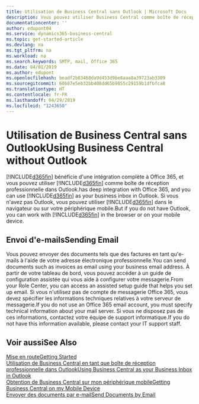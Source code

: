 ```yaml
---
title: Utilisation de Business Central sans Outlook | Microsoft Docs
description: Vous pouvez utiliser Business Central comme boîte de réception professionnelle dans Outlook, car il est intégré à Office 365. Cependant, vous pouvez également l'utiliser sans Outlook dans un navigateur ou sur votre périphérique mobile.
documentationcenter: ''
author: edupont04
ms.service: dynamics365-business-central
ms.topic: get-started-article
ms.devlang: na
ms.tgt_pltfrm: na
ms.workload: na
ms.search.keywords: SMTP, mail, Office 365
ms.date: 04/01/2019
ms.author: edupont
ms.openlocfilehash: beadf2b83468da9d453d9be8aaa8a39723ab3309
ms.sourcegitcommit: 60b87e5eb32bb408dd65b9855c29159b1dfbfca8
ms.translationtype: HT
ms.contentlocale: fr-FR
ms.lasthandoff: 04/29/2019
ms.locfileid: "1243650"
---
```

# <a name="using-business-central-without-outlook"></a><span data-ttu-id="fed58-103">Utilisation de Business Central sans Outlook</span><span class="sxs-lookup"><span data-stu-id="fed58-103">Using Business Central without Outlook</span></span>
[!INCLUDE[d365fin](includes/d365fin_md.md)] <span data-ttu-id="fed58-104">bénéficie d'une intégration complète à Office 365, et vous pouvez utiliser [!INCLUDE[d365fin](includes/d365fin_md.md)] comme boîte de réception professionnelle dans Outlook.</span><span class="sxs-lookup"><span data-stu-id="fed58-104">has deep integration with Office 365, and you can use [!INCLUDE[d365fin](includes/d365fin_md.md)] as your business inbox in Outlook.</span></span> <span data-ttu-id="fed58-105">Si vous n'avez pas Outlook, vous pouvez utiliser [!INCLUDE[d365fin](includes/d365fin_md.md)] dans le navigateur ou sur votre périphérique mobile.</span><span class="sxs-lookup"><span data-stu-id="fed58-105">But if you do not have Outlook, you can work with [!INCLUDE[d365fin](includes/d365fin_md.md)] in the browser or on your mobile device.</span></span>  

## <a name="sending-email"></a><span data-ttu-id="fed58-106">Envoi d'e-mails</span><span class="sxs-lookup"><span data-stu-id="fed58-106">Sending Email</span></span>
<span data-ttu-id="fed58-107">Vous pouvez envoyer des documents tels que des factures en tant qu'e-mails à l'aide de votre adresse électronique professionnelle.</span><span class="sxs-lookup"><span data-stu-id="fed58-107">You can send documents such as invoices as email using your business email address.</span></span> <span data-ttu-id="fed58-108">À partir de votre tableau de bord, vous pouvez accéder à un guide de configuration assistée qui vous aide à configurer votre messagerie.</span><span class="sxs-lookup"><span data-stu-id="fed58-108">From your Role Center, you can access an assisted setup guide that helps you set up email.</span></span> <span data-ttu-id="fed58-109">Si vous n'utilisez pas de compte de messagerie Office 365, vous devez spécifier les informations techniques relatives à votre serveur de messagerie.</span><span class="sxs-lookup"><span data-stu-id="fed58-109">If you do not use an Office 365 email account, you must specify technical information about your mail server.</span></span> <span data-ttu-id="fed58-110">Si vous ne disposez pas de ces informations, contactez votre équipe de support informatique.</span><span class="sxs-lookup"><span data-stu-id="fed58-110">If you do not have this information available, please contact your IT support staff.</span></span>  


## <a name="see-also"></a><span data-ttu-id="fed58-111">Voir aussi</span><span class="sxs-lookup"><span data-stu-id="fed58-111">See Also</span></span>
[<span data-ttu-id="fed58-112">Mise en route</span><span class="sxs-lookup"><span data-stu-id="fed58-112">Getting Started</span></span>](product-get-started.md)  
[<span data-ttu-id="fed58-113">Utilisation de Business Central en tant que boîte de réception professionnelle dans Outlook</span><span class="sxs-lookup"><span data-stu-id="fed58-113">Using Business Central as your Business Inbox in Outlook</span></span>](admin-outlook.md)  
[<span data-ttu-id="fed58-114">Obtention de Business Central sur mon périphérique mobile</span><span class="sxs-lookup"><span data-stu-id="fed58-114">Getting Business Central on my Mobile Device</span></span>](install-mobile-app.md)  
[<span data-ttu-id="fed58-115">Envoyer des documents par e-mail</span><span class="sxs-lookup"><span data-stu-id="fed58-115">Send Documents by Email</span></span>](ui-how-send-documents-email.md)

